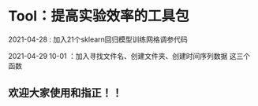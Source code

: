 # Tool：提高实验效率的工具包

2021-04-28 : 加入21个sklearn回归模型训练网格调参代码

2021-04-29 10-01 ：加入寻找文件名、创建文件夹、创建时间序列数据 这三个函数

## 欢迎大家使用和指正！！
